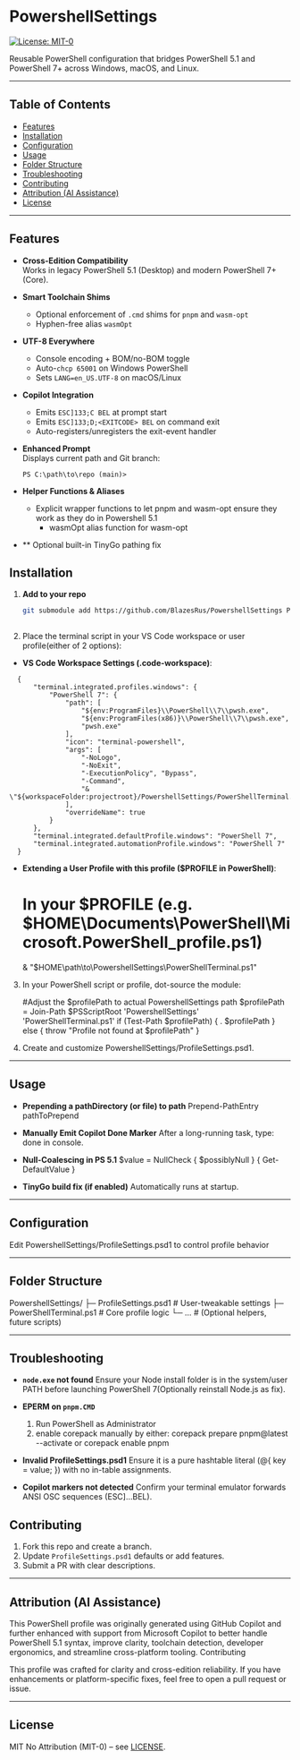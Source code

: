 ﻿# PowershellSettings

[![License: MIT-0](https://img.shields.io/badge/License-MIT%20No%20Attr-green.svg)](./LICENSE)

Reusable PowerShell configuration that bridges PowerShell 5.1 and PowerShell 7+ across Windows, macOS, and Linux.

---

## Table of Contents

- [Features](#features)
- [Installation](#installation)
- [Configuration](#configuration)
- [Usage](#usage)
- [Folder Structure](#folder-structure)
- [Troubleshooting](#troubleshooting)
- [Contributing](#contributing)
- [Attribution (AI Assistance)](#Attribution)
- [License](#license)

---

## Features

- **Cross-Edition Compatibility**  
  Works in legacy PowerShell 5.1 (Desktop) and modern PowerShell 7+ (Core).

- **Smart Toolchain Shims**  
  - Optional enforcement of `.cmd` shims for `pnpm` and `wasm-opt`  
  - Hyphen-free alias `wasmOpt`

- **UTF-8 Everywhere**  
  - Console encoding + BOM/no-BOM toggle  
  - Auto-`chcp 65001` on Windows PowerShell  
  - Sets `LANG=en_US.UTF-8` on macOS/Linux

- **Copilot Integration**  
  - Emits `ESC]133;C BEL` at prompt start  
  - Emits `ESC]133;D;<EXITCODE> BEL` on command exit  
  - Auto-registers/unregisters the exit-event handler

- **Enhanced Prompt**  
  Displays current path and Git branch:  
  ```text
  PS C:\path\to\repo (main)> 

- **Helper Functions & Aliases**
  - Explicit wrapper functions to let pnpm and wasm-opt ensure they work as they do in Powershell 5.1
	- wasmOpt alias function for wasm-opt
- ** Optional built-in TinyGo pathing fix

## Installation

1. **Add to your repo**  
   ```bash
   git submodule add https://github.com/BlazesRus/PowershellSettings PowershellSettings
	
2. Place the terminal script in your VS Code workspace or user profile(either of 2 options):
  - **VS Code Workspace Settings (.code-workspace)**:
  ```
	{
		"terminal.integrated.profiles.windows": {
			"PowerShell 7": {
				"path": [
					"${env:ProgramFiles}\\PowerShell\\7\\pwsh.exe",
					"${env:ProgramFiles(x86)}\\PowerShell\\7\\pwsh.exe",
					"pwsh.exe"
				],
				"icon": "terminal-powershell",
				"args": [
					"-NoLogo",
					"-NoExit",
					"-ExecutionPolicy", "Bypass",
					"-Command",
					"& \"${workspaceFolder:projectroot}/PowershellSettings/PowerShellTerminal.ps1\""
				],
				"overrideName": true
			}
		},
		"terminal.integrated.defaultProfile.windows": "PowerShell 7",
		"terminal.integrated.automationProfile.windows": "PowerShell 7"
	}
  ```

  - **Extending a User Profile with this profile ($PROFILE in PowerShell)**:
	# In your $PROFILE (e.g. $HOME\Documents\PowerShell\Microsoft.PowerShell_profile.ps1)
	& "$HOME\path\to\PowershellSettings\PowerShellTerminal.ps1"


3. In your PowerShell script or profile, dot-source the module:

	#Adjust the $profilePath to actual PowershellSettings path
	$profilePath = Join-Path $PSScriptRoot 'PowershellSettings' 'PowerShellTerminal.ps1'
	if (Test-Path $profilePath) {
      . $profilePath
	} else {
      throw "Profile not found at $profilePath"
	}

	
4. Create and customize PowershellSettings/ProfileSettings.psd1.

---

## Usage

- **Prepending a pathDirectory (or file) to path**
	Prepend-PathEntry pathToPrepend
	
- **Manually Emit Copilot Done Marker**
  After a long-running task, type:
  done
  in console.

- **Null-Coalescing in PS 5.1**
	$value = NullCheck { $possiblyNull } { Get-DefaultValue }

- **TinyGo build fix (if enabled)**
   Automatically runs at startup.

---

## Configuration

Edit PowershellSettings/ProfileSettings.psd1 to control profile behavior

---

## Folder Structure

PowershellSettings/
├─ ProfileSettings.psd1    # User-tweakable settings
├─ PowerShellTerminal.ps1  # Core profile logic
└─ …                       # (Optional helpers, future scripts)

---

## Troubleshooting

- **`node.exe` not found**
 Ensure your Node install folder is in the system/user PATH before launching PowerShell 7(Optionally reinstall Node.js as fix).

- **EPERM on `pnpm.CMD`**
  1. Run PowerShell as Administrator
  2. enable corepack manually by either:
    corepack prepare pnpm@latest --activate
    or
    corepack enable pnpm

- **Invalid ProfileSettings.psd1**
  Ensure it is a pure hashtable literal (@{ key = value; }) with no in-table assignments.

- **Copilot markers not detected**
  Confirm your terminal emulator forwards ANSI OSC sequences (ESC]…BEL).

## Contributing

1. Fork this repo and create a branch.  
2. Update `ProfileSettings.psd1` defaults or add features.  
3. Submit a PR with clear descriptions.

---

## Attribution (AI Assistance)

This PowerShell profile was originally generated using GitHub Copilot and further enhanced with support from Microsoft Copilot to better handle PowerShell 5.1 syntax, improve clarity, toolchain detection, developer ergonomics, and streamline cross-platform tooling.
Contributing

This profile was crafted for clarity and cross-edition reliability. If you have enhancements or platform-specific fixes, feel free to open a pull request or issue.

---

## License

MIT No Attribution (MIT-0) – see [LICENSE](./LICENSE).
